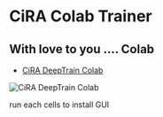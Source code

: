 # CiRA Colab Trainer

## With love to you .... Colab

- [CiRA DeepTrain Colab](https://colab.research.google.com/drive/1mR7Uw-urnXn-fi94K0ygerxzm9F_2LME?usp=sharing) <br />

![CiRA DeepTrain Colab](https://raw.githubusercontent.com/CiRA-AMI/cira-colab-trainer/main/cira_deeptrain_colab_gui_15.png?inline=false)

run each cells to install GUI
